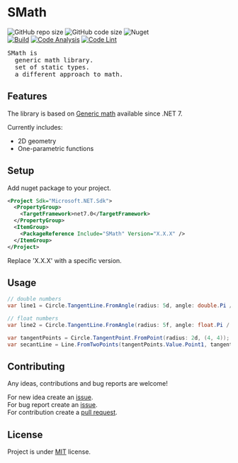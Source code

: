 # SMath  

![GitHub repo size](https://img.shields.io/github/repo-size/jirikostiha/smath)
![GitHub code size](https://img.shields.io/github/languages/code-size/jirikostiha/smath)
![Nuget](https://img.shields.io/nuget/dt/SMath)  
[![Build](https://github.com/jirikostiha/smath/actions/workflows/build.yml/badge.svg)](https://github.com/jirikostiha/smath/actions/workflows/build.yml)
[![Code Analysis](https://github.com/jirikostiha/smath/actions/workflows/analyse-code.yml/badge.svg)](https://github.com/jirikostiha/smath/actions/workflows/analyse-code.yml)
[![Code Lint](https://github.com/jirikostiha/smath/actions/workflows/lint-code.yml/badge.svg)](https://github.com/jirikostiha/smath/actions/workflows/lint-code.yml)

<pre>
SMath is
  generic math library.
  set of static types.
  a different approach to math.
</pre>

## Features

The library is based on [Generic math](https://learn.microsoft.com/en-us/dotnet/standard/generics/math)
available since .NET 7.  

Currently includes:  
* 2D geometry  
* One-parametric functions

## Setup

Add nuget package to your project.

```xml
<Project Sdk="Microsoft.NET.Sdk">
  <PropertyGroup>
    <TargetFramework>net7.0</TargetFramework>
  </PropertyGroup>
  <ItemGroup>
    <PackageReference Include="SMath" Version="X.X.X" />
  </ItemGroup>
</Project>
```
Replace 'X.X.X' with a specific version.

## Usage

```cs
// double numbers
var line1 = Circle.TangentLine.FromAngle(radius: 5d, angle: double.Pi / 4d);

// float numbers
var line2 = Circle.TangentLine.FromAngle(radius: 5f, angle: float.Pi / 4f);
```

```cs
var tangentPoints = Circle.TangentPoint.FromPoint(radius: 2d, (4, 4));
var secantLine = Line.FromTwoPoints(tangentPoints.Value.Point1, tangentPoints.Value.Point2);
```

## Contributing

Any ideas, contributions and bug reports are welcome!  

For new idea create an [issue](https://github.com/jirikostiha/smath/issues/new/choose).  
For bug report create an [issue](https://github.com/jirikostiha/smath/issues/new/choose).  
For contribution create a [pull request](https://docs.github.com/en/pull-requests/collaborating-with-pull-requests/proposing-changes-to-your-work-with-pull-requests/creating-a-pull-request).  

## License

Project is under [MIT](./LICENSE) license.

